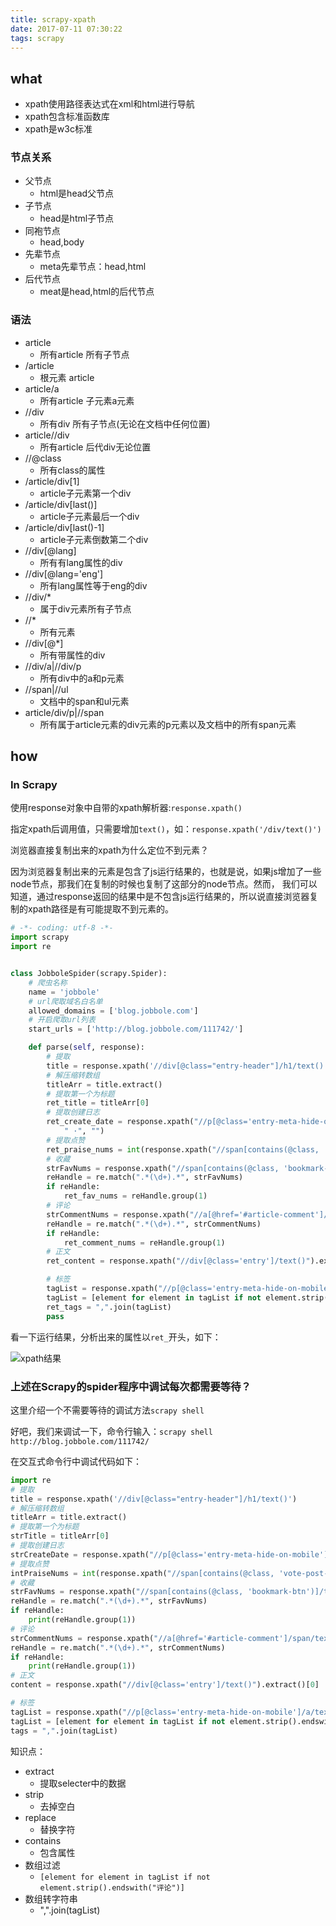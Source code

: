 ```yaml
---
title: scrapy-xpath
date: 2017-07-11 07:30:22
tags: scrapy
---
```


## what

- xpath使用路径表达式在xml和html进行导航
- xpath包含标准函数库
- xpath是w3c标准

### 节点关系

- 父节点
    - html是head父节点
- 子节点
    - head是html子节点
- 同袍节点
    - head,body
- 先辈节点
    - meta先辈节点：head,html
- 后代节点
    - meat是head,html的后代节点

### 语法

- article
    - 所有article 所有子节点
- /article
    - 根元素 article
- article/a
    - 所有article 子元素a元素
- //div
    - 所有div 所有子节点(无论在文档中任何位置)
- article//div
    - 所有article 后代div无论位置
- //@class
    - 所有class的属性
- /article/div[1]
    - article子元素第一个div
- /article/div[last()]
    - article子元素最后一个div
- /article/div[last()-1]
    - article子元素倒数第二个div
- //div[@lang]
    - 所有有lang属性的div
- //div[@lang='eng']
    - 所有lang属性等于eng的div
- //div/*
    - 属于div元素所有子节点
- //*
    - 所有元素
- //div[@*]
    - 所有带属性的div
- //div/a|//div/p
    - 所有div中的a和p元素
- //span|//ul
    - 文档中的span和ul元素
- article/div/p|//span
    - 所有属于article元素的div元素的p元素以及文档中的所有span元素

## how

### In Scrapy

使用response对象中自带的xpath解析器:`response.xpath()`

指定xpath后调用值，只需要增加`text()`，如：`response.xpath('/div/text()')`

浏览器直接复制出来的xpath为什么定位不到元素？

因为浏览器复制出来的元素是包含了js运行结果的，也就是说，如果js增加了一些node节点，那我们在复制的时候也复制了这部分的node节点。然而，
我们可以知道，通过response返回的结果中是不包含js运行结果的，所以说直接浏览器复制的xpath路径是有可能提取不到元素的。

``` python
# -*- coding: utf-8 -*-
import scrapy
import re


class JobboleSpider(scrapy.Spider):
    # 爬虫名称
    name = 'jobbole'
    # url爬取域名白名单
    allowed_domains = ['blog.jobbole.com']
    # 开启爬取url列表
    start_urls = ['http://blog.jobbole.com/111742/']

    def parse(self, response):
        # 提取
        title = response.xpath('//div[@class="entry-header"]/h1/text()')
        # 解压缩转数组
        titleArr = title.extract()
        # 提取第一个为标题
        ret_title = titleArr[0]
        # 提取创建日志
        ret_create_date = response.xpath("//p[@class='entry-meta-hide-on-mobile']/text()").extract()[0].strip().replace(
            " ·", "")
        # 提取点赞
        ret_praise_nums = int(response.xpath("//span[contains(@class, 'vote-post-up')]/h10/text()").extract()[0])
        # 收藏
        strFavNums = response.xpath("//span[contains(@class, 'bookmark-btn')]/text()").extract()[0]
        reHandle = re.match(".*(\d+).*", strFavNums)
        if reHandle:
            ret_fav_nums = reHandle.group(1)
        # 评论
        strCommentNums = response.xpath("//a[@href='#article-comment']/span/text()").extract()[0]
        reHandle = re.match(".*(\d+).*", strCommentNums)
        if reHandle:
            ret_comment_nums = reHandle.group(1)
        # 正文
        ret_content = response.xpath("//div[@class='entry']/text()").extract()[0]

        # 标签
        tagList = response.xpath("//p[@class='entry-meta-hide-on-mobile']/a/text()").extract()
        tagList = [element for element in tagList if not element.strip().endswith("评论")]
        ret_tags = ",".join(tagList)
        pass
```

看一下运行结果，分析出来的属性以`ret_`开头，如下：

![xpath结果](/images/scrapy/xpath结果.jpeg)

### 上述在Scrapy的spider程序中调试每次都需要等待？

这里介绍一个不需要等待的调试方法`scrapy shell`

好吧，我们来调试一下，命令行输入：`scrapy shell http://blog.jobbole.com/111742/`

在交互式命令行中调试代码如下：

``` python
import re
# 提取
title = response.xpath('//div[@class="entry-header"]/h1/text()')
# 解压缩转数组
titleArr = title.extract()
# 提取第一个为标题
strTitle = titleArr[0]
# 提取创建日志
strCreateDate = response.xpath("//p[@class='entry-meta-hide-on-mobile']/text()").extract()[0].strip().replace(" ·", "")
# 提取点赞
intPraiseNums = int(response.xpath("//span[contains(@class, 'vote-post-up')]/h10/text()").extract()[0])
# 收藏
strFavNums = response.xpath("//span[contains(@class, 'bookmark-btn')]/text()").extract()[0]
reHandle = re.match(".*(\d+).*", strFavNums)
if reHandle:
    print(reHandle.group(1))
# 评论
strCommentNums = response.xpath("//a[@href='#article-comment']/span/text()").extract()[0]
reHandle = re.match(".*(\d+).*", strCommentNums)
if reHandle:
    print(reHandle.group(1))
# 正文
content = response.xpath("//div[@class='entry']/text()").extract()[0]

# 标签
tagList = response.xpath("//p[@class='entry-meta-hide-on-mobile']/a/text()").extract()
tagList = [element for element in tagList if not element.strip().endswith("评论")]
tags = ",".join(tagList)
```

知识点：
- extract
    - 提取selecter中的数据
- strip
    - 去掉空白
- replace
    - 替换字符
- contains
    - 包含属性
- 数组过滤
    - `[element for element in tagList if not element.strip().endswith("评论")]`
- 数组转字符串
    - ",".join(tagList)
